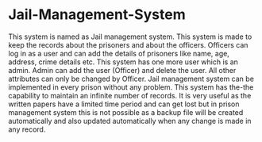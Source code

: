 # Jail-Management-System
This system is named as Jail management system. This system is  made to keep the records about the prisoners and about the officers.  Officers can log in as a user and can add the details of prisoners like  name, age, address, crime details etc. This system has one more user  which is an admin. Admin can add the user (Officer) and delete the  user. All other attributes can only be changed by Officer. Jail management  system can be implemented in every prison without any problem. This  system has the-the capability to maintain an infinite number of  records. It is very useful as the written papers have a limited time  period and can get lost but in prison management system this is not  possible as a backup file will be created automatically and also  updated automatically when any change is made in any record.
